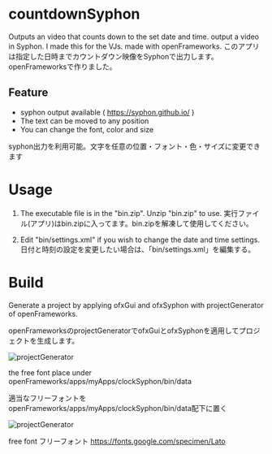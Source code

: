 # countdownSyphon 

Outputs an video that counts down to the set date and time. output a video in Syphon. I made this for the VJs. made with openFrameworks. 
このアプリは指定した日時までカウントダウン映像をSyphonで出力します。openFrameworksで作りました。

## Feature

- syphon output available ( https://syphon.github.io/ )
- The text can be moved to any position
- You can change the font, color and size

syphon出力を利用可能。文字を任意の位置・フォント・色・サイズに変更できます

# Usage

1. The executable file is in the "bin.zip". Unzip "bin.zip" to use.
 実行ファイル(アプリ)はbin.zipに入ってます。bin.zipを解凍して使用してください。

2. Edit "bin/settings.xml" if you wish to change the date and time settings.
 日付と時刻の設定を変更したい場合は、「bin/settings.xml」を編集する。

# Build

Generate a project by applying ofxGui and ofxSyphon with projectGenerator of openFrameworks.

openFrameworksのprojectGeneratorでofxGuiとofxSyphonを適用してプロジェクトを生成します。

![projectGenerator](img/generateProject.png)

the free font place under openFrameworks/apps/myApps/clockSyphon/bin/data

適当なフリーフォントをopenFrameworks/apps/myApps/clockSyphon/bin/data配下に置く

![projectGenerator](img/bindata.png)

free font フリーフォント https://fonts.google.com/specimen/Lato
